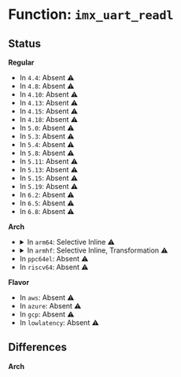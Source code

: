 # Function: <code>imx_uart_readl</code>

## Status
<b>Regular</b>
<ul>
<li>
In <code>4.4</code>: Absent ⚠️
</li>
<li>
In <code>4.8</code>: Absent ⚠️
</li>
<li>
In <code>4.10</code>: Absent ⚠️
</li>
<li>
In <code>4.13</code>: Absent ⚠️
</li>
<li>
In <code>4.15</code>: Absent ⚠️
</li>
<li>
In <code>4.18</code>: Absent ⚠️
</li>
<li>
In <code>5.0</code>: Absent ⚠️
</li>
<li>
In <code>5.3</code>: Absent ⚠️
</li>
<li>
In <code>5.4</code>: Absent ⚠️
</li>
<li>
In <code>5.8</code>: Absent ⚠️
</li>
<li>
In <code>5.11</code>: Absent ⚠️
</li>
<li>
In <code>5.13</code>: Absent ⚠️
</li>
<li>
In <code>5.15</code>: Absent ⚠️
</li>
<li>
In <code>5.19</code>: Absent ⚠️
</li>
<li>
In <code>6.2</code>: Absent ⚠️
</li>
<li>
In <code>6.5</code>: Absent ⚠️
</li>
<li>
In <code>6.8</code>: Absent ⚠️
</li>
</ul>
<b>Arch</b>
<ul>
<li>
<details>
<summary>In <code>arm64</code>: Selective Inline ⚠️</summary>

```c
u32 imx_uart_readl(struct imx_port *sport, u32 offset);
```

**Collision:** Unique Static

**Inline:** Selective

**Transformation:** False

**Instances:**

```
In drivers/tty/serial/imx.c (ffff80001089a094)
Location: drivers/tty/serial/imx.c:308
Inline: True
Inline callers:
  - drivers/tty/serial/imx.c:imx_uart_resume
  - drivers/tty/serial/imx.c:imx_uart_resume
  - drivers/tty/serial/imx.c:imx_uart_suspend
  - drivers/tty/serial/imx.c:imx_uart_suspend
  - drivers/tty/serial/imx.c:imx_uart_suspend_noirq
  - drivers/tty/serial/imx.c:imx_uart_suspend_noirq
  - drivers/tty/serial/imx.c:imx_uart_suspend_noirq
  - drivers/tty/serial/imx.c:imx_uart_suspend_noirq
  - drivers/tty/serial/imx.c:imx_uart_suspend_noirq
  - drivers/tty/serial/imx.c:imx_uart_suspend_noirq
  - drivers/tty/serial/imx.c:imx_uart_suspend_noirq
  - drivers/tty/serial/imx.c:imx_uart_suspend_noirq
  - drivers/tty/serial/imx.c:imx_uart_probe
  - drivers/tty/serial/imx.c:imx_uart_probe
  - drivers/tty/serial/imx.c:imx_uart_console_early_putchar
  - drivers/tty/serial/imx.c:imx_uart_console_setup
  - drivers/tty/serial/imx.c:imx_uart_console_setup
  - drivers/tty/serial/imx.c:imx_uart_console_setup
  - drivers/tty/serial/imx.c:imx_uart_console_setup
  - drivers/tty/serial/imx.c:imx_uart_console_setup
  - drivers/tty/serial/imx.c:imx_uart_console_write
  - drivers/tty/serial/imx.c:imx_uart_console_write
  - drivers/tty/serial/imx.c:imx_uart_console_write
  - drivers/tty/serial/imx.c:imx_uart_poll_put_char
  - drivers/tty/serial/imx.c:imx_uart_poll_put_char
  - drivers/tty/serial/imx.c:imx_uart_set_termios
  - drivers/tty/serial/imx.c:imx_uart_set_termios
  - drivers/tty/serial/imx.c:imx_uart_set_termios
  - drivers/tty/serial/imx.c:imx_uart_flush_buffer
  - drivers/tty/serial/imx.c:imx_uart_flush_buffer
  - drivers/tty/serial/imx.c:imx_uart_flush_buffer
  - drivers/tty/serial/imx.c:imx_uart_flush_buffer
  - drivers/tty/serial/imx.c:imx_uart_shutdown
  - drivers/tty/serial/imx.c:imx_uart_shutdown
  - drivers/tty/serial/imx.c:imx_uart_shutdown
  - drivers/tty/serial/imx.c:imx_uart_shutdown
  - drivers/tty/serial/imx.c:imx_uart_dma_rx_callback
  - drivers/tty/serial/imx.c:imx_uart_dma_rx_callback
  - drivers/tty/serial/imx.c:imx_uart_break_ctl
  - drivers/tty/serial/imx.c:imx_uart_set_mctrl
  - drivers/tty/serial/imx.c:imx_uart_tx_empty
  - drivers/tty/serial/imx.c:imx_uart_int
  - drivers/tty/serial/imx.c:imx_uart_int
  - drivers/tty/serial/imx.c:imx_uart_int
  - drivers/tty/serial/imx.c:imx_uart_int
  - drivers/tty/serial/imx.c:imx_uart_int
  - drivers/tty/serial/imx.c:imx_uart_int
  - drivers/tty/serial/imx.c:imx_uart_get_hwmctrl
  - drivers/tty/serial/imx.c:imx_uart_get_hwmctrl
  - drivers/tty/serial/imx.c:imx_uart_get_hwmctrl
  - drivers/tty/serial/imx.c:imx_uart_txint
  - drivers/tty/serial/imx.c:imx_uart_start_tx
  - drivers/tty/serial/imx.c:imx_uart_start_tx
  - drivers/tty/serial/imx.c:imx_uart_start_tx
  - drivers/tty/serial/imx.c:imx_uart_dma_tx
  - drivers/tty/serial/imx.c:imx_uart_dma_tx
  - drivers/tty/serial/imx.c:imx_uart_dma_tx_callback
  - drivers/tty/serial/imx.c:imx_uart_dma_tx_callback
  - drivers/tty/serial/imx.c:imx_uart_stop_rx
  - drivers/tty/serial/imx.c:imx_uart_start_rx
Direct callers:
  - drivers/tty/serial/imx.c:imx_uart_suspend_noirq
  - drivers/tty/serial/imx.c:imx_uart_console_setup
  - drivers/tty/serial/imx.c:imx_uart_console_write
  - drivers/tty/serial/imx.c:imx_uart_console_putchar
  - drivers/tty/serial/imx.c:imx_uart_rs485_config
  - drivers/tty/serial/imx.c:imx_uart_set_termios
  - drivers/tty/serial/imx.c:imx_uart_flush_buffer
  - drivers/tty/serial/imx.c:imx_uart_flush_buffer
  - drivers/tty/serial/imx.c:imx_uart_shutdown
  - drivers/tty/serial/imx.c:imx_uart_set_mctrl
  - drivers/tty/serial/imx.c:imx_uart_set_mctrl
  - drivers/tty/serial/imx.c:imx_uart_int
  - drivers/tty/serial/imx.c:imx_uart_int
  - drivers/tty/serial/imx.c:imx_uart_txint
  - drivers/tty/serial/imx.c:imx_uart_start_tx
  - drivers/tty/serial/imx.c:imx_uart_stop_rx
  - drivers/tty/serial/imx.c:imx_uart_start_rx
```
**Symbols:**

```
ffff80001089b2d0-ffff80001089b3ac: imx_uart_readl (STB_LOCAL)
```
</details>
</li>
<li>
<details>
<summary>In <code>armhf</code>: Selective Inline, Transformation ⚠️</summary>

```c
u32 imx_uart_readl(struct imx_port *sport, u32 offset);
```

**Collision:** Unique Static

**Inline:** Selective

**Transformation:** True

**Instances:**

```
In drivers/tty/serial/imx.c (c099609c)
Location: drivers/tty/serial/imx.c:308
Inline: True
Inline callers:
  - drivers/tty/serial/imx.c:imx_uart_resume
  - drivers/tty/serial/imx.c:imx_uart_resume
  - drivers/tty/serial/imx.c:imx_uart_suspend
  - drivers/tty/serial/imx.c:imx_uart_suspend
  - drivers/tty/serial/imx.c:imx_uart_suspend_noirq
  - drivers/tty/serial/imx.c:imx_uart_suspend_noirq
  - drivers/tty/serial/imx.c:imx_uart_suspend_noirq
  - drivers/tty/serial/imx.c:imx_uart_suspend_noirq
  - drivers/tty/serial/imx.c:imx_uart_suspend_noirq
  - drivers/tty/serial/imx.c:imx_uart_suspend_noirq
  - drivers/tty/serial/imx.c:imx_uart_suspend_noirq
  - drivers/tty/serial/imx.c:imx_uart_suspend_noirq
  - drivers/tty/serial/imx.c:imx_uart_suspend_noirq
  - drivers/tty/serial/imx.c:imx_uart_suspend_noirq
  - drivers/tty/serial/imx.c:imx_uart_probe
  - drivers/tty/serial/imx.c:imx_uart_probe
  - drivers/tty/serial/imx.c:imx_uart_console_early_putchar
  - drivers/tty/serial/imx.c:imx_uart_console_setup
  - drivers/tty/serial/imx.c:imx_uart_console_setup
  - drivers/tty/serial/imx.c:imx_uart_console_setup
  - drivers/tty/serial/imx.c:imx_uart_console_setup
  - drivers/tty/serial/imx.c:imx_uart_console_setup
  - drivers/tty/serial/imx.c:imx_uart_console_setup
  - drivers/tty/serial/imx.c:imx_uart_console_write
  - drivers/tty/serial/imx.c:imx_uart_console_write
  - drivers/tty/serial/imx.c:imx_uart_console_write
  - drivers/tty/serial/imx.c:imx_uart_console_write
  - drivers/tty/serial/imx.c:imx_uart_rs485_config
  - drivers/tty/serial/imx.c:imx_uart_poll_put_char
  - drivers/tty/serial/imx.c:imx_uart_poll_put_char
  - drivers/tty/serial/imx.c:imx_uart_poll_get_char
  - drivers/tty/serial/imx.c:imx_uart_poll_get_char
  - drivers/tty/serial/imx.c:imx_uart_set_termios
  - drivers/tty/serial/imx.c:imx_uart_set_termios
  - drivers/tty/serial/imx.c:imx_uart_set_termios
  - drivers/tty/serial/imx.c:imx_uart_set_termios
  - drivers/tty/serial/imx.c:imx_uart_flush_buffer
  - drivers/tty/serial/imx.c:imx_uart_flush_buffer
  - drivers/tty/serial/imx.c:imx_uart_flush_buffer
  - drivers/tty/serial/imx.c:imx_uart_flush_buffer
  - drivers/tty/serial/imx.c:imx_uart_flush_buffer
  - drivers/tty/serial/imx.c:imx_uart_flush_buffer
  - drivers/tty/serial/imx.c:imx_uart_shutdown
  - drivers/tty/serial/imx.c:imx_uart_shutdown
  - drivers/tty/serial/imx.c:imx_uart_shutdown
  - drivers/tty/serial/imx.c:imx_uart_shutdown
  - drivers/tty/serial/imx.c:imx_uart_shutdown
  - drivers/tty/serial/imx.c:imx_uart_dma_rx_callback
  - drivers/tty/serial/imx.c:imx_uart_dma_rx_callback
  - drivers/tty/serial/imx.c:imx_uart_break_ctl
  - drivers/tty/serial/imx.c:imx_uart_set_mctrl
  - drivers/tty/serial/imx.c:imx_uart_set_mctrl
  - drivers/tty/serial/imx.c:imx_uart_tx_empty
  - drivers/tty/serial/imx.c:imx_uart_int
  - drivers/tty/serial/imx.c:imx_uart_int
  - drivers/tty/serial/imx.c:imx_uart_int
  - drivers/tty/serial/imx.c:imx_uart_int
  - drivers/tty/serial/imx.c:imx_uart_int
  - drivers/tty/serial/imx.c:imx_uart_int
  - drivers/tty/serial/imx.c:imx_uart_int
  - drivers/tty/serial/imx.c:imx_uart_get_hwmctrl
  - drivers/tty/serial/imx.c:imx_uart_get_hwmctrl
  - drivers/tty/serial/imx.c:imx_uart_get_hwmctrl
  - drivers/tty/serial/imx.c:imx_uart_txint
  - drivers/tty/serial/imx.c:imx_uart_start_tx
  - drivers/tty/serial/imx.c:imx_uart_start_tx
  - drivers/tty/serial/imx.c:imx_uart_start_tx
  - drivers/tty/serial/imx.c:imx_uart_start_tx
  - drivers/tty/serial/imx.c:imx_uart_dma_tx
  - drivers/tty/serial/imx.c:imx_uart_dma_tx
  - drivers/tty/serial/imx.c:imx_uart_dma_tx_callback
  - drivers/tty/serial/imx.c:imx_uart_dma_tx_callback
  - drivers/tty/serial/imx.c:imx_uart_stop_rx
  - drivers/tty/serial/imx.c:imx_uart_stop_rx
  - drivers/tty/serial/imx.c:imx_uart_start_rx
  - drivers/tty/serial/imx.c:imx_uart_start_rx
Direct callers:
  - drivers/tty/serial/imx.c:imx_uart_suspend_noirq
  - drivers/tty/serial/imx.c:imx_uart_console_setup
  - drivers/tty/serial/imx.c:imx_uart_console_write
  - drivers/tty/serial/imx.c:imx_uart_console_putchar
  - drivers/tty/serial/imx.c:imx_uart_rs485_config
  - drivers/tty/serial/imx.c:imx_uart_set_termios
  - drivers/tty/serial/imx.c:imx_uart_flush_buffer
  - drivers/tty/serial/imx.c:imx_uart_flush_buffer
  - drivers/tty/serial/imx.c:imx_uart_shutdown
  - drivers/tty/serial/imx.c:imx_uart_set_mctrl
  - drivers/tty/serial/imx.c:imx_uart_set_mctrl
  - drivers/tty/serial/imx.c:imx_uart_int
  - drivers/tty/serial/imx.c:imx_uart_int
  - drivers/tty/serial/imx.c:imx_uart_txint
  - drivers/tty/serial/imx.c:imx_uart_start_tx
  - drivers/tty/serial/imx.c:imx_uart_stop_rx
  - drivers/tty/serial/imx.c:imx_uart_start_rx
```
**Symbols:**

```
c099505c-c0995098: imx_uart_readl.part.0 (STB_LOCAL)
c0995098-c0995140: imx_uart_readl (STB_LOCAL)
```
</details>
</li>
<li>
In <code>ppc64el</code>: Absent ⚠️
</li>
<li>
In <code>riscv64</code>: Absent ⚠️
</li>
</ul>
<b>Flavor</b>
<ul>
<li>
In <code>aws</code>: Absent ⚠️
</li>
<li>
In <code>azure</code>: Absent ⚠️
</li>
<li>
In <code>gcp</code>: Absent ⚠️
</li>
<li>
In <code>lowlatency</code>: Absent ⚠️
</li>
</ul>

## Differences
<b>Arch</b>
<ul>
</ul>
